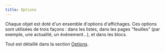 ```yaml
---
title: Options
---
```


Chaque objet est doté d'un ensemble d'options d'affichages. Ces options sont utilisées de trois façons : dans les listes, dans les pages "feuilles" (par exemple, une actualité, un événement...), et dans les blocs. 

Tout est détaillé dans la section [Options](/docs/theme/options/).
